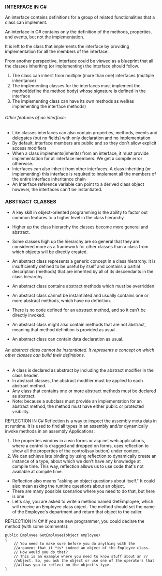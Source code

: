 ### INTERFACE IN C#

An interface contains definitions for a group of related functionalities
that a class can implement.

An interface in C# contains only the definition of the methods, properties, and events, but not the implementation.

It is left to the class that implements the interface by providing implementation for all the members of the interface.

From another perspective, interface could be viewed as a blueprint that all the classes inheriting (or implementing) the interface should follow.

1. The class can inherit from multiple (more than one) interfaces (multiple inheritance)
2. The implementing classes for the interfaces must implement the method(define the method body) whose signature is defined in the interface
3. The implementing class can have its own methods as well(as implementing the interface methods)

###### Other features of an interface:
- Like classes interfaces can also contain properties, methods, events and delegates (but no fields) with only declaration and no
implementation
- By default, interface members are public and so they don't allow explicit access modifiers
- When a class implements(inherits) from an interface, it must provide implementation for all interface members. We get a compile error otherwise.
- Interfaces can also inherit from other interfaces. A class inheriting (or implementing) this interface is required to implement all the members of the entire interface inheritance chain
- An Interface reference variable can point to a derived class object however, the interfaces
can't be instantiated.


### ABSTRACT CLASSES
- A key skill in object-oriented programming is the ability to factor out common features to a higher level in the class hierarchy
- Higher up the class hierarchy the classes become more general and abstract.
- Some classes high up the hierarchy are so general that they are considered more as a framework for other classes than a class from which objects will be directly created.

- An abstract class represents a generic concept in a class hierarchy. It is insufficiently defined to be useful by itself and contains a partial 
description (methods) that are inherited by all of its descendants in the class hierarchy.
- An abstract class contains abstract methods which must be overridden.

- An abstract class cannot be instantiated and usually contains one or more abstract methods, which have no definition.
- There is no code defined for an abstract method, and so it can’t be directly invoked.
- An abstract class might also contain methods that are not abstract, meaning that method definition is provided as usual.
- An abstract class can contain data declaration as usual.

###### <em>An abstract class cannot be instantiated. It represents a concept on which other classes can build their definitions.</em>

- A class is declared as abstract by including the abstract modifier in the class header.
- In abstract classes, the abstract modifier must be applied to each abstract method.
- Any class that contains one or more abstract methods must be declared as abstract.
- Note: because a subclass must provide an implementation for an abstract method, the method must have either public or protected visibility.


REFLECTION IN C#
Reflection is a way to inspect the assembly meta data in at runtime. It is used to find all types in an assembly and/or dynamically invoke methods in an assembly
Applications:
1. The properties window in a win forms or asp.net web applications, where a control is dragged and dropped on forms, uses reflection to
show all the properties of the control(say button) under context. 
2. We can achieve late binding by using reflection to dynamically create an instance of a type, about which we don't have any knowledge at compile time. This way, reflection allows us to use code that's not available at compile time.

- Reflection also means "asking an object questions about itself." It could also mean asking the runtime questions about an object. 
- There are many possible scenarios where you need to do that, but here is one
- Let's say, you are asked to write a method named GetEmployee, which will receive an Employee class object. The method should set 
the name of the Employee's department and return that object to the caller.

REFLECTION IN C#
If you are new programmer, you could declare the method (with some comments):
```
public Employee GetEmployee(object employee)
{
    // You need to make sure before you do anything with the 
    //argument that it *is* indeed an object of the Employee class. 
    // How would you do that?
    // This is an example where you need to know stuff about an // 
    //object. So, you ask the object or use one of the operators that 
    //allows you to reflect on the object's type.
}
```